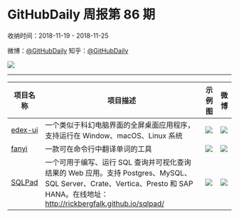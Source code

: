 # GitHubDaily 周报第 86 期

收纳时间：2018-11-19 - 2018-11-25

微博：[@GitHubDaily](https://weibo.com/GitHubDaily)
知乎：[@GitHubDaily](https://www.zhihu.com/people/githubdaily)

![](https://raw.githubusercontent.com/GitHubDaily/GitHubDaily/master/assets/weixin.png)

---

项目名称 | 项目描述 | 示例图 | 微博
--- | --- | --- | ---
[edex-ui](status.github_url) | 一个类似于科幻电脑界面的全屏桌面应用程序，支持运行在 Window、macOS、Linux 系统 | ![](http://wx1.sinaimg.cn/large/006fiYtfgy1fxigpfrmu4j31h10u0dmo.jpg) | [![](https://raw.githubusercontent.com/GitHubDaily/GitHubDaily/master/assets/sina_logo.png)](https://weibo.com/5722964389/H46HdBXC6)
[fanyi](status.github_url) | 一款可在命令行中翻译单词的工具 | ![](http://wx2.sinaimg.cn/large/006fiYtfgy1fxegc2fycqj313x0u0jvl.jpg) | [![](https://raw.githubusercontent.com/GitHubDaily/GitHubDaily/master/assets/sina_logo.png)](https://weibo.com/5722964389/H3EpIulhT)
[SQLPad](status.github_url) | 一个可用于编写、运行 SQL 查询并可视化查询结果的 Web 应用。支持 Postgres、MySQL、SQL Server、Crate、Vertica、Presto 和 SAP HANA。在线地址：http://rickbergfalk.github.io/sqlpad/ | ![](http://wx2.sinaimg.cn/large/006fiYtfgy1fxeg7z7wxrj31620rh7a9.jpg) | [![](https://raw.githubusercontent.com/GitHubDaily/GitHubDaily/master/assets/sina_logo.png)](https://weibo.com/5722964389/H3x1EbKMS)
